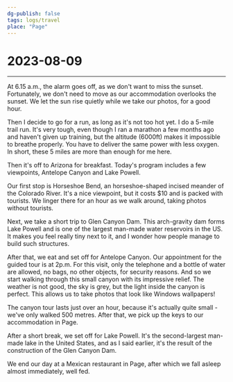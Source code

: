 ```yaml
---
dg-publish: false
tags: logs/travel
place: "Page"
---
```

# 2023-08-09
---
At 6.15 a.m., the alarm goes off, as we don't want to miss the sunset. Fortunately, we don't need to move as our accommodation overlooks the sunset. We let the sun rise quietly while we take our photos, for a good hour.

Then I decide to go for a run, as long as it's not too hot yet. I do a 5-mile trail run. It's very tough, even though I ran a marathon a few months ago and haven't given up training, but the altitude (6000ft) makes it impossible to breathe properly. You have to deliver the same power with less oxygen. In short, these 5 miles are more than enough for me here.

Then it's off to Arizona for breakfast. Today's program includes a few viewpoints, Antelope Canyon and Lake Powell.

Our first stop is Horseshoe Bend, an horseshoe-shaped incised meander of the Colorado River. It's a nice viewpoint, but it costs $10 and is packed with tourists. We linger there for an hour as we walk around, taking photos without tourists.

Next, we take a short trip to Glen Canyon Dam. This arch-gravity dam forms Lake Powell and is one of the largest man-made water reservoirs in the US. It makes you feel really tiny next to it, and I wonder how people manage to build such structures.

After that, we eat and set off for Antelope Canyon. Our appointment for the guided tour is at 2p.m. For this visit, only the telephone and a bottle of water are allowed, no bags, no other objects, for security reasons. And so we start walking through this small canyon with its impressive relief. The weather is not good, the sky is grey, but the light inside the canyon is perfect. This allows us to take photos that look like Windows wallpapers!

The canyon tour lasts just over an hour, because it's actually quite small - we've only walked 500 metres. After that, we pick up the keys to our accommodation in Page.

After a short break, we set off for Lake Powell. It's the second-largest man-made lake in the United States, and as I said earlier, it's the result of the construction of the Glen Canyon Dam.

We end our day at a Mexican restaurant in Page, after which we fall asleep almost immediately, well fed.